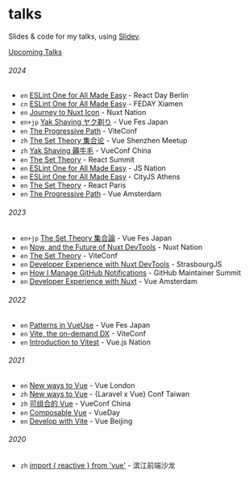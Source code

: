 # talks

Slides &amp; code for my talks, using [Slidev](https://sli.dev).

[Upcoming Talks](https://antfu.me/talks)

###### 2024
<!--
- `cn` [ESLint One for All Made Easy](./2024-12-28) - WebConf Taiwan -->
- `en` [ESLint One for All Made Easy](./2024-12-16) - React Day Berlin
- `cn` [ESLint One for All Made Easy](./2024-12-07) - FEDAY Xiamen
- `en` [Journey to Nuxt Icon](./2024-11-12) - Nuxt Nation
- `en+jp` [Yak Shaving ヤク剃り](./2024-10-19) - Vue Fes Japan
- `en` [The Progressive Path](./2024-10-03) - ViteConf
- `zh` [The Set Theory 集合论](./2024-07-10) - Vue Shenzhen Meetup
- `zh` [Yak Shaving 薅牛毛](./2024-07-06) - VueConf China
- `en` [The Set Theory](./2024-06-14) - React Summit
- `en` [ESLint One for All Made Easy](./2024-06-13) - JS Nation
- `en` [ESLint One for All Made Easy](./2024-06-08) - CityJS Athens
- `en` [The Set Theory](./2024-03-22) - React Paris
- `en` [The Progressive Path](./2024-02-29) - Vue Amsterdam

###### 2023

- `en+jp` [The Set Theory 集合論](./2023-10-28) - Vue Fes Japan
- `en` [Now, and the Future of Nuxt DevTools](./2023-10-18) - Nuxt Nation
- `en` [The Set Theory](./2023-10-05) - ViteConf
- `en` [Developer Experience with Nuxt DevTools](./2023-05-25) - StrasbourgJS
- `en` [How I Manage GitHub Notifications](./2023-05-17) - GitHub Maintainer Summit
- `en` [Developer Experience with Nuxt](./2023-02-09) - Vue Amsterdam

###### 2022

- `en` [Patterns in VueUse](./2022-10-16) - Vue Fes Japan
- `en` [Vite, the on-demand DX](./2022-10-11) - ViteConf
- `en` [Introduction to Vitest](./2022-01-26) - Vue.js Nation

###### 2021

- `en` [New ways to Vue](./2021-10-20) - Vue London
- `zh` [New ways to Vue](./2021-10-17) - {Laravel x Vue} Conf Taiwan
- `zh` [可组合的 Vue](./2021-05-22) - VueConf China
- `en` [Composable Vue](./2021-04-29) - VueDay
- `en` [Develop with Vite](./2021-03-28) - Vue Beijing

###### 2020

- `zh` [import { reactive } from 'vue'](./2020-09-26) - 滨江前端沙龙
